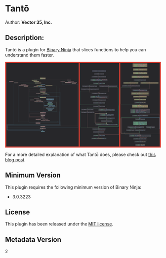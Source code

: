 # Tantō
Author: **Vector 35, Inc.**

## Description:
Tantō is a plugin for [Binary Ninja](https://binary.ninja/) that slices functions to help you can understand them faster.

<img align="center" src="./tanto_preview.png">

For a more detailed explanation of what Tantō does, please check out [this blog post](https://binary.ninja/2022/06/20/introducing-tanto.html).

## Minimum Version

This plugin requires the following minimum version of Binary Ninja:

* 3.0.3223

## License

This plugin has been released under the [MIT license](./LICENSE.txt).

## Metadata Version

2
